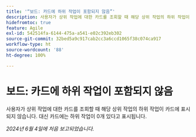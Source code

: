 ```yaml
---
title: '“보드: 카드에 하위 작업이 포함되지 않음”'
description: 사용자가 상위 작업에 대한 카드를 조회할 때 해당 상위 작업의 하위 작업이 카드에 표시되지 않습니다. 대신 카드에는 하위 작업이 0개 있다고 표시됩니다.
hidefromtoc: true
feature: Agile
exl-id: 542514fa-6144-475a-a541-e02c392eb302
source-git-commit: 32bed5a9c917cab2cc3a6ccd1065f38c074ca917
workflow-type: ht
source-wordcount: '88'
ht-degree: 100%

---
```


# 보드: 카드에 하위 작업이 포함되지 않음

<!--

>[!NOTE]
>
>This issue was fixed on August 8, 2024.

-->

사용자가 상위 작업에 대한 카드를 조회할 때 해당 상위 작업의 하위 작업이 카드에 표시되지 않습니다. 대신 카드에는 하위 작업이 0개 있다고 표시됩니다.

_2024년 6월 4일에 처음 보고되었습니다._
